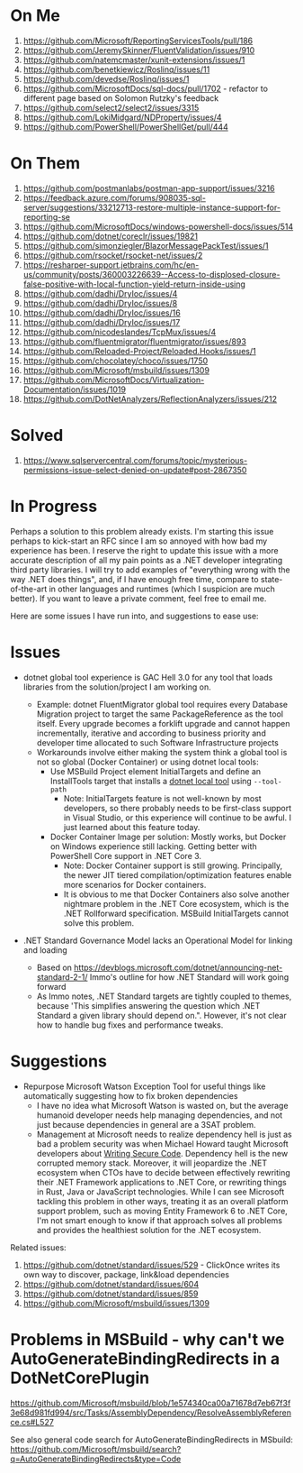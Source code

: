 
# On Me
1. https://github.com/Microsoft/ReportingServicesTools/pull/186
2. https://github.com/JeremySkinner/FluentValidation/issues/910
3. https://github.com/natemcmaster/xunit-extensions/issues/1
4. https://github.com/benetkiewicz/Roslinq/issues/11
5. https://github.com/devedse/Roslinq/issues/1
6. https://github.com/MicrosoftDocs/sql-docs/pull/1702 - refactor to different page based on Solomon Rutzky's feedback
7. https://github.com/select2/select2/issues/3315
8. https://github.com/LokiMidgard/NDProperty/issues/4
9. https://github.com/PowerShell/PowerShellGet/pull/444

# On Them
1. https://github.com/postmanlabs/postman-app-support/issues/3216
2. https://feedback.azure.com/forums/908035-sql-server/suggestions/33212713-restore-multiple-instance-support-for-reporting-se
3. https://github.com/MicrosoftDocs/windows-powershell-docs/issues/514
4. https://github.com/dotnet/coreclr/issues/19821
5. https://github.com/simonziegler/BlazorMessagePackTest/issues/1
6. https://github.com/rsocket/rsocket-net/issues/2
7. https://resharper-support.jetbrains.com/hc/en-us/community/posts/360003226639--Access-to-displosed-closure-false-positive-with-local-function-yield-return-inside-using
8. https://github.com/dadhi/DryIoc/issues/4
9. https://github.com/dadhi/DryIoc/issues/8
10. https://github.com/dadhi/DryIoc/issues/16
11. https://github.com/dadhi/DryIoc/issues/17
12. https://github.com/nicodeslandes/TcpMux/issues/4
13. https://github.com/fluentmigrator/fluentmigrator/issues/893
14. https://github.com/Reloaded-Project/Reloaded.Hooks/issues/1
15. https://github.com/chocolatey/choco/issues/1750
16. https://github.com/Microsoft/msbuild/issues/1309
17. https://github.com/MicrosoftDocs/Virtualization-Documentation/issues/1019
18. https://github.com/DotNetAnalyzers/ReflectionAnalyzers/issues/212

# Solved
1. https://www.sqlservercentral.com/forums/topic/mysterious-permissions-issue-select-denied-on-update#post-2867350

# In Progress

Perhaps a solution to this problem already exists. I'm starting this issue perhaps to kick-start an RFC since I am so annoyed with how bad my experience has been.  I reserve the right to update this issue with a more accurate description of all my pain points as a .NET developer integrating third party libraries.  I will try to add examples of "everything wrong with the way .NET does things", and, if I have enough free time, compare to state-of-the-art in other languages and runtimes (which I suspicion are much better).  If you want to leave a private comment, feel free to email me.

Here are some issues I have run into, and suggestions to ease use:

# Issues
* dotnet global tool experience is GAC Hell 3.0 for any tool that loads libraries from the solution/project I am working on.
  - Example: dotnet FluentMigrator global tool requires every Database Migration project to target the same PackageReference as the tool itself.  Every upgrade becomes a forklift upgrade and cannot happen incrementally, iterative and according to business priority and developer time allocated to such Software Infrastructure projects
  - Workarounds involve either making the system think a global tool is not so global (Docker Container) or using dotnet local tools:
    - Use MSBuild Project element InitialTargets and define an InstallTools target that installs a [dotnet local tool](https://github.com/dotnet/cli/issues/10288) using `--tool-path`
       - Note: InitialTargets feature is not well-known by most developers, so there probably needs to be first-class support in Visual Studio, or this experience will continue to be awful.  I just learned about this feature today.
    - Docker Container Image per solution: Mostly works, but Docker on Windows experience still lacking.  Getting better with PowerShell Core support in .NET Core 3.
       - Note: Docker Container support is still growing. Principally, the newer JIT tiered compilation/optimization features enable more scenarios for Docker containers.
       - It is obvious to me that Docker Containers also solve another nightmare problem in the .NET Core ecosystem, which is the .NET Rollforward specification.  MSBuild InitialTargets cannot solve this problem.

* .NET Standard Governance Model lacks an Operational Model for linking and loading
   - Based on https://devblogs.microsoft.com/dotnet/announcing-net-standard-2-1/ Immo's outline for how .NET Standard will work going forward
   - As Immo notes, .NET Standard targets are tightly coupled to themes, because 'This simplifies answering the question which .NET Standard a given library should depend on.".  However, it's not clear how to handle bug fixes and performance tweaks.

# Suggestions
* Repurpose Microsoft Watson Exception Tool for useful things like automatically suggesting how to fix broken dependencies
  - I have no idea what Microsoft Watson is wasted on, but the average humanoid developer needs help managing dependencies, and not just because dependencies in general are a 3SAT problem. 
  - Management at Microsoft needs to realize dependency hell is just as bad a problem security was when Michael Howard taught Microsoft developers about [Writing Secure Code](https://www.amazon.com/Writing-Secure-Second-Developer-Practices/dp/0735617228).  Dependency hell is the new corrupted memory stack.  Moreover, it will jeopardize the .NET ecosystem when CTOs have to decide between effectively rewriting their .NET Framework applications to .NET Core, or rewriting things in Rust, Java or JavaScript technologies. While I can see Microsoft tackling this problem in other ways, treating it as an overall platform support problem, such as moving Entity Framework 6 to .NET Core, I'm not smart enough to know if that approach solves all problems and provides the healthiest solution for the .NET ecosystem.

Related issues:
1. https://github.com/dotnet/standard/issues/529 - ClickOnce writes its own way to discover, package, link&load dependencies
2. https://github.com/dotnet/standard/issues/604
3. https://github.com/dotnet/standard/issues/859
4. https://github.com/Microsoft/msbuild/issues/1309

# Problems in MSBuild - why can't we AutoGenerateBindingRedirects in a DotNetCorePlugin
https://github.com/Microsoft/msbuild/blob/1e574340ca00a71678d7eb67f3f3e68d981fd994/src/Tasks/AssemblyDependency/ResolveAssemblyReference.cs#L527

See also general code search for AutoGenerateBindingRedirects in MSbuild: https://github.com/Microsoft/msbuild/search?q=AutoGenerateBindingRedirects&type=Code
